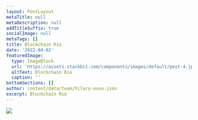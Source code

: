 ```yaml
---
layout: PostLayout
metaTitle: null
metaDescription: null
addTitleSuffix: true
socialImage: null
metaTags: []
title: Blockchain Rio
date: '2022-04-02'
featuredImage:
  type: ImageBlock
  url: 'https://assets.stackbit.com/components/images/default/post-4.jpeg'
  altText: Blockchain Rio
  caption: ''
bottomSections: []
author: content/data/team/hilary-ouse.json
excerpt: Blockchain Rio
---
```

![](/images/capa%20blockchain%20rio.png)
